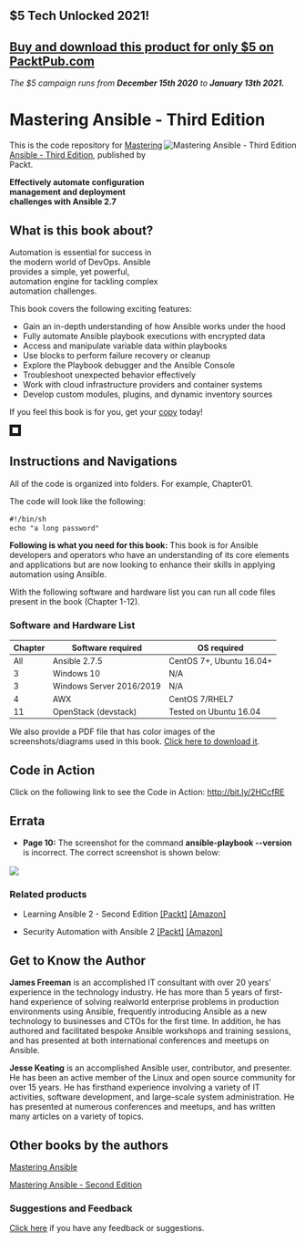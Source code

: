 ## $5 Tech Unlocked 2021!
[Buy and download this product for only $5 on PacktPub.com](https://www.packtpub.com/)
-----
*The $5 campaign         runs from __December 15th 2020__ to __January 13th 2021.__*

# Mastering Ansible - Third Edition

<a href="https://www.packtpub.com/virtualization-and-cloud/mastering-ansible-third-edition?utm_source=github&utm_medium=repository&utm_campaign=9781789951547 "><img src="https://d1ldz4te4covpm.cloudfront.net/sites/default/files/imagecache/ppv4_main_book_cover/B12929_pub.png" alt="Mastering Ansible - Third Edition" height="256px" align="right"></a>

This is the code repository for [Mastering Ansible - Third Edition](https://www.packtpub.com/virtualization-and-cloud/mastering-ansible-third-edition?utm_source=github&utm_medium=repository&utm_campaign=9781789951547 ), published by Packt.

**Effectively automate configuration management and deployment challenges with Ansible 2.7**

## What is this book about?
Automation is essential for success in the modern world of DevOps. Ansible provides a simple, yet powerful, automation engine for tackling complex automation challenges.

This book covers the following exciting features:
* Gain an in-depth understanding of how Ansible works under the hood 
* Fully automate Ansible playbook executions with encrypted data 
* Access and manipulate variable data within playbooks 
* Use blocks to perform failure recovery or cleanup 
* Explore the Playbook debugger and the Ansible Console 
* Troubleshoot unexpected behavior effectively 
* Work with cloud infrastructure providers and container systems 
* Develop custom modules, plugins, and dynamic inventory sources 

If you feel this book is for you, get your [copy](https://www.amazon.com/dp/1789951542) today!

<a href="https://www.packtpub.com/?utm_source=github&utm_medium=banner&utm_campaign=GitHubBanner"><img src="https://raw.githubusercontent.com/PacktPublishing/GitHub/master/GitHub.png" 
alt="https://www.packtpub.com/" border="5" /></a>

## Instructions and Navigations
All of the code is organized into folders. For example, Chapter01.

The code will look like the following:
```
#!/bin/sh
echo "a long password"
```

**Following is what you need for this book:**
This book is for Ansible developers and operators who have an understanding of its core elements and applications but are now looking to enhance their skills in applying automation using Ansible.

With the following software and hardware list you can run all code files present in the book (Chapter 1-12).
### Software and Hardware List
| Chapter | Software required | OS required |
| -------- | ------------------------------------ | ----------------------------------- |
| All | Ansible 2.7.5 | CentOS 7+, Ubuntu 16.04+ |
| 3 | Windows 10 | N/A |
| 3 | Windows Server 2016/2019 | N/A |
| 4 | AWX | CentOS 7/RHEL7 |
| 11 | OpenStack (devstack)| Tested on Ubuntu 16.04  |

We also provide a PDF file that has color images of the screenshots/diagrams used in this book. [Click here to download it](https://www.packtpub.com/sites/default/files/downloads/9781789951547_ColorImages.pdf).

## Code in Action
Click on the following link to see the Code in Action:
http://bit.ly/2HCcfRE


## Errata
* **Page 10:** The screenshot for the command **ansible-playbook --version** is incorrect. The correct screenshot is shown below:
<img src="https://github.com/deepesh-packt/Packt-testing/blob/main/B12929.PNG?raw=true" height="256px" align="center"> 

### Related products
* Learning Ansible 2 - Second Edition  [[Packt]](https://prod.packtpub.com/in/networking-and-servers/learning-ansible-2-second-edition?utm_source=github&utm_medium=repository&utm_campaign=9781786464231) [[Amazon]](https://www.amazon.com/dp/1786464233)

* Security Automation with Ansible 2  [[Packt]](https://prod.packtpub.com/in/virtualization-and-cloud/security-automation-ansible-2?utm_source=github&utm_medium=repository&utm_campaign=9781788394512) [[Amazon]](https://www.amazon.com/dp/1788394518)

## Get to Know the Author
**James Freeman**
is an accomplished IT consultant with over 20 years' experience in the technology industry. He has more than 5 years of first-hand experience of solving realworld enterprise problems in production environments using Ansible, frequently introducing Ansible as a new technology to businesses and CTOs for the first time. In addition, he has authored and facilitated bespoke Ansible workshops and training sessions, and has presented at both international conferences and meetups on Ansible.

**Jesse Keating**
is an accomplished Ansible user, contributor, and presenter. He has been an active member of the Linux and open source community for over 15 years. He has firsthand experience involving a variety of IT activities, software development, and large-scale system administration. He has presented at numerous conferences and meetups, and has written many articles on a variety of topics.

## Other books by the authors
[Mastering Ansible](https://www.packtpub.com/networking-and-servers/mastering-ansible?utm_source=github&utm_medium=repository&utm_campaign=9781784395483 )

[Mastering Ansible - Second Edition](https://www.packtpub.com/networking-and-servers/mastering-ansible-second-edition?utm_source=github&utm_medium=repository&utm_campaign=9781787125681 )

### Suggestions and Feedback
[Click here](https://docs.google.com/forms/d/e/1FAIpQLSdy7dATC6QmEL81FIUuymZ0Wy9vH1jHkvpY57OiMeKGqib_Ow/viewform) if you have any feedback or suggestions.
